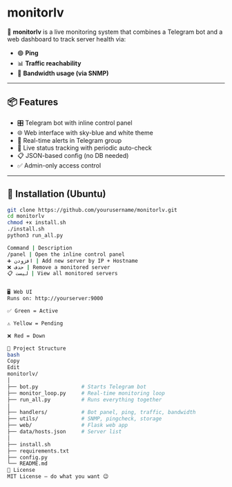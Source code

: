# monitorlv

💠 **monitorlv** is a live monitoring system that combines a Telegram bot and a web dashboard to track server health via:

- 🟢 **Ping**
- 📊 **Traffic reachability**
- 📡 **Bandwidth usage (via SNMP)**

---

## 📦 Features

- 🎛 Telegram bot with inline control panel
- 🌐 Web interface with sky-blue and white theme
- 🔔 Real-time alerts in Telegram group
- 🧠 Live status tracking with periodic auto-check
- 📋 JSON-based config (no DB needed)
- ✅ Admin-only access control

---

## 🔧 Installation (Ubuntu)

```bash
git clone https://github.com/yourusername/monitorlv.git
cd monitorlv
chmod +x install.sh
./install.sh
python3 run_all.py

Command | Description
/panel | Open the inline control panel
➕ افزودن | Add new server by IP + Hostname
❌ حذف | Remove a monitored server
📋 لیست | View all monitored servers


🖥 Web UI
Runs on: http://yourserver:9000

✅ Green = Active

⚠️ Yellow = Pending

❌ Red = Down

📁 Project Structure
bash
Copy
Edit
monitorlv/
│
├── bot.py              # Starts Telegram bot
├── monitor_loop.py     # Real-time monitoring loop
├── run_all.py          # Runs everything together
│
├── handlers/           # Bot panel, ping, traffic, bandwidth
├── utils/              # SNMP, pingcheck, storage
├── web/                # Flask web app
├── data/hosts.json     # Server list
│
├── install.sh
├── requirements.txt
├── config.py
└── README.md
📜 License
MIT License — do what you want 😉